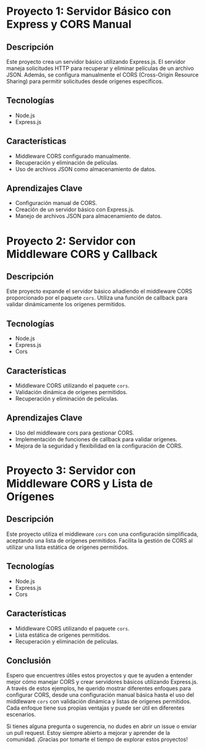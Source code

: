 # Proyecto 1: Servidor Básico con Express y CORS Manual

## Descripción
Este proyecto crea un servidor básico utilizando Express.js. El servidor maneja solicitudes HTTP para recuperar y eliminar películas de un archivo JSON. Además, se configura manualmente el CORS (Cross-Origin Resource Sharing) para permitir solicitudes desde orígenes específicos.

## Tecnologías
- Node.js
- Express.js

## Características
- Middleware CORS configurado manualmente.
- Recuperación y eliminación de películas.
- Uso de archivos JSON como almacenamiento de datos.

## Aprendizajes Clave
- Configuración manual de CORS.
- Creación de un servidor básico con Express.js.
- Manejo de archivos JSON para almacenamiento de datos.

# Proyecto 2: Servidor con Middleware CORS y Callback

## Descripción
Este proyecto expande el servidor básico añadiendo el middleware CORS proporcionado por el paquete `cors`. Utiliza una función de callback para validar dinámicamente los orígenes permitidos.

## Tecnologías
- Node.js
- Express.js
- Cors

## Características
- Middleware CORS utilizando el paquete `cors`.
- Validación dinámica de orígenes permitidos.
- Recuperación y eliminación de películas.

## Aprendizajes Clave
- Uso del middleware cors para gestionar CORS.
- Implementación de funciones de callback para validar orígenes.
- Mejora de la seguridad y flexibilidad en la configuración de CORS.

# Proyecto 3: Servidor con Middleware CORS y Lista de Orígenes

## Descripción
Este proyecto utiliza el middleware `cors` con una configuración simplificada, aceptando una lista de orígenes permitidos. Facilita la gestión de CORS al utilizar una lista estática de orígenes permitidos.

## Tecnologías
- Node.js
- Express.js
- Cors

## Características
- Middleware CORS utilizando el paquete `cors`.
- Lista estática de orígenes permitidos.
- Recuperación y eliminación de películas.

## Conclusión

Espero que encuentres útiles estos proyectos y que te ayuden a entender mejor cómo manejar CORS y crear servidores básicos utilizando Express.js. A través de estos ejemplos, he querido mostrar diferentes enfoques para configurar CORS, desde una configuración manual básica hasta el uso del middleware `cors` con validación dinámica y listas de orígenes permitidos. Cada enfoque tiene sus propias ventajas y puede ser útil en diferentes escenarios.

Si tienes alguna pregunta o sugerencia, no dudes en abrir un issue o enviar un pull request. Estoy siempre abierto a mejorar y aprender de la comunidad. ¡Gracias por tomarte el tiempo de explorar estos proyectos!
